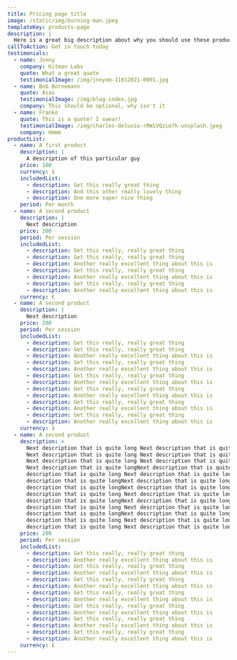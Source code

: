 ```yaml
---
title: Pricing page title
image: /static/img/burning-man.jpeg
templateKey: products-page
description: |
  Here is a great big description about why you should use these products
callToAction: Get in touch today
testimonials:
  - name: Jonny
    company: Kitman Labs
    quote: What a great quote
    testimonialImage: /img/jnnyom-11012021-0001.jpg
  - name: Bob Bornemann
    quote: Asas
    testimonialImage: /img/blog-index.jpg
    company: This should be optional, why isn't it
  - name: Franko
    quote: This is a quote! I swear!
    testimonialImage: /img/charles-deluvio-rRWiVQzLm7k-unsplash.jpeg
    company: Hmmm
productList:
  - name: A first product
    description: |
      A description of this particular guy
    price: 100
    currency: $
    includedList:
      - description: Get this really great thing
      - description: And this other really lovely thing
      - description: One more super nice thing
    period: Per month
  - name: A second product
    description: |
      Next description
    price: 200
    period: Per session
    includedList:
      - description: Get this really, really great thing
      - description: Get this really, really great thing
      - description: Another really excellent thing about this is
      - description: Get this really, really great thing
      - description: Another really excellent thing about this is
      - description: Get this really, really great thing
      - description: Another really excellent thing about this is
    currency: €
  - name: A second product
    description: |
      Next description
    price: 200
    period: Per session
    includedList:
      - description: Get this really, really great thing
      - description: Get this really, really great thing
      - description: Another really excellent thing about this is
      - description: Get this really, really great thing
      - description: Another really excellent thing about this is
      - description: Get this really, really great thing
      - description: Another really excellent thing about this is
      - description: Get this really, really great thing
      - description: Another really excellent thing about this is
      - description: Get this really, really great thing
      - description: Another really excellent thing about this is
      - description: Get this really, really great thing
      - description: Another really excellent thing about this is
    currency: $
  - name: A second product
    description: >
      Next description that is quite long Next description that is quite long
      Next description that is quite long Next description that is quite long
      Next description that is quite long Next description that is quite long
      Next description that is quite longNext description that is quite longNext
      description that is quite long Next description that is quite longNext
      description that is quite longNext description that is quite long Next
      description that is quite longNext description that is quite longNext
      description that is quite long Next description that is quite longNext
      description that is quite longNext description that is quite long Next
      description that is quite long Next description that is quite long Next
      description that is quite longNext description that is quite longNext
      description that is quite long Next description that is quite longNext
      description that is quite long Next description that is quite long
    price: 200
    period: Per session
    includedList:
      - description: Get this really, really great thing
      - description: Another really excellent thing about this is
      - description: Get this really, really great thing
      - description: Another really excellent thing about this is
      - description: Get this really, really great thing
      - description: Another really excellent thing about this is
      - description: Get this really, really great thing
      - description: Another really excellent thing about this is
      - description: Get this really, really great thing
      - description: Another really excellent thing about this is
      - description: Get this really, really great thing
      - description: Another really excellent thing about this is
      - description: Get this really, really great thing
      - description: Another really excellent thing about this is
    currency: £
---
```

